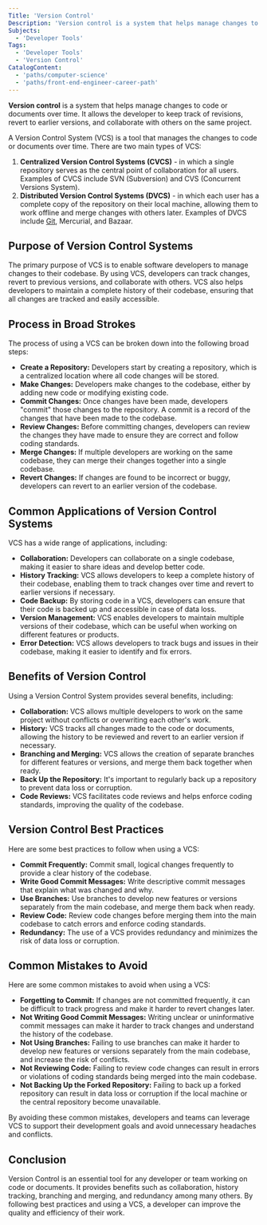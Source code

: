 ```yaml
---
Title: 'Version Control'
Description: 'Version control is a system that helps manage changes to code or documents over time.'
Subjects:
  - 'Developer Tools'
Tags:
  - 'Developer Tools'
  - 'Version Control'
CatalogContent:
  - 'paths/computer-science'
  - 'paths/front-end-engineer-career-path'
---
```


**Version control** is a system that helps manage changes to code or documents over time. It allows the developer to keep track of revisions, revert to earlier versions, and collaborate with others on the same project.

A Version Control System (VCS) is a tool that manages the changes to code or documents over time. There are two main types of VCS:

1. **Centralized Version Control Systems (CVCS)** - in which a single repository serves as the central point of collaboration for all users. Examples of CVCS include SVN (Subversion) and CVS (Concurrent Versions System).
2. **Distributed Version Control Systems (DVCS)** - in which each user has a complete copy of the repository on their local machine, allowing them to work offline and merge changes with others later. Examples of DVCS include [Git](https://www.codecademy.com/resources/docs/git), Mercurial, and Bazaar.

## Purpose of Version Control Systems

The primary purpose of VCS is to enable software developers to manage changes to their codebase. By using VCS, developers can track changes, revert to previous versions, and collaborate with others. VCS also helps developers to maintain a complete history of their codebase, ensuring that all changes are tracked and easily accessible.

## Process in Broad Strokes

The process of using a VCS can be broken down into the following broad steps:

- **Create a Repository:** Developers start by creating a repository, which is a centralized location where all code changes will be stored.
- **Make Changes:** Developers make changes to the codebase, either by adding new code or modifying existing code.
- **Commit Changes:** Once changes have been made, developers "commit" those changes to the repository. A commit is a record of the changes that have been made to the codebase.
- **Review Changes:** Before committing changes, developers can review the changes they have made to ensure they are correct and follow coding standards.
- **Merge Changes:** If multiple developers are working on the same codebase, they can merge their changes together into a single codebase.
- **Revert Changes:** If changes are found to be incorrect or buggy, developers can revert to an earlier version of the codebase.

## Common Applications of Version Control Systems

VCS has a wide range of applications, including:

- **Collaboration:** Developers can collaborate on a single codebase, making it easier to share ideas and develop better code.
- **History Tracking:** VCS allows developers to keep a complete history of their codebase, enabling them to track changes over time and revert to earlier versions if necessary.
- **Code Backup:** By storing code in a VCS, developers can ensure that their code is backed up and accessible in case of data loss.
- **Version Management:** VCS enables developers to maintain multiple versions of their codebase, which can be useful when working on different features or products.
- **Error Detection:** VCS allows developers to track bugs and issues in their codebase, making it easier to identify and fix errors.

## Benefits of Version Control

Using a Version Control System provides several benefits, including:

- **Collaboration:** VCS allows multiple developers to work on the same project without conflicts or overwriting each other's work.
- **History:** VCS tracks all changes made to the code or documents, allowing the history to be reviewed and revert to an earlier version if necessary.
- **Branching and Merging:** VCS allows the creation of separate branches for different features or versions, and merge them back together when ready.
- **Back Up the Repository:** It's important to regularly back up a repository to prevent data loss or corruption.
- **Code Reviews:** VCS facilitates code reviews and helps enforce coding standards, improving the quality of the codebase.

## Version Control Best Practices

Here are some best practices to follow when using a VCS:

- **Commit Frequently:** Commit small, logical changes frequently to provide a clear history of the codebase.
- **Write Good Commit Messages:** Write descriptive commit messages that explain what was changed and why.
- **Use Branches:** Use branches to develop new features or versions separately from the main codebase, and merge them back when ready.
- **Review Code:** Review code changes before merging them into the main codebase to catch errors and enforce coding standards.
- **Redundancy:** The use of a VCS provides redundancy and minimizes the risk of data loss or corruption.

## Common Mistakes to Avoid

Here are some common mistakes to avoid when using a VCS:

- **Forgetting to Commit:** If changes are not committed frequently, it can be difficult to track progress and make it harder to revert changes later.
- **Not Writing Good Commit Messages:** Writing unclear or uninformative commit messages can make it harder to track changes and understand the history of the codebase.
- **Not Using Branches:** Failing to use branches can make it harder to develop new features or versions separately from the main codebase, and increase the risk of conflicts.
- **Not Reviewing Code:** Failing to review code changes can result in errors or violations of coding standards being merged into the main codebase.
- **Not Backing Up the Forked Repository:** Failing to back up a forked repository can result in data loss or corruption if the local machine or the central repository become unavailable.

By avoiding these common mistakes, developers and teams can leverage VCS to support their development goals and avoid unnecessary headaches and conflicts.

## Conclusion

Version Control is an essential tool for any developer or team working on code or documents. It provides benefits such as collaboration, history tracking, branching and merging, and redundancy among many others. By following best practices and using a VCS, a developer can improve the quality and efficiency of their work.
